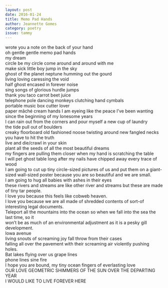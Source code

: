 ```yaml
---
layout: post 
date: 2016-01-24
title: Memo Pad Hands
author: Jeannette Gomes
category: poetry
issue: tammy
---
```

wrote you a note on the back of your hand  
oh gentle gentle memo pad hands  
my dream  
circle be my circle come around and around with me  
make sick little boy jump in the sky  
ghost of the planet neptune humming out the gourd  
living loving caressing the void  
half ghost encased in forever noise  
sing songs of glorious hurdle jumps  
thank you taco carrot beet juice  
telephone pole dancing monkeys clutching hand cymbals  
portable music box cutter lover  
paper mâché cream hands I am eyeing like the peace I’ve been wanting  
since the beginning of my lonesome years  
I can rain out from the corners and pour myself a new cup of laundry  
the tide pull out of boulders  
creaky floorboard old fashioned noose twisting around new fangled necks  
you have to hit the truth  
live and die/crawl in your skin  
plant all the seeds of all the most beautiful dreams  
my fingers are pulling them closer when my hand is scratching the table  
I will pet ghost table long after my nails have chipped away every trace of wood  
I am going to cut up tiny circle-sized pictures of us and put them on a giant-sized wall-sized poster because you are so beautiful and we are small.  
I am going to hug all babies with ashes in their eyes  
these rivers and streams are like other river and streams but these are made of tiny tar people.  
I love you because this feels like cobweb heaven.  
I love you because we are all made of shredded contents of sort-of interesting legal documents.  
Teleport all the mountains into the ocean so when we fall into the sea the last time, so it  
won’t be as much of an environmental adjustment as it is a pesky gill development.  
Iowa avenue  
living snouts of screaming joy fall throw from their cases  
falling all over the pavement with their screaming air violently pushing holes.  
Bat lakes flying over us grape lines  
phone lines sine fire  
I hope you are bound, my tiny ocean fingers of everlasting love  
OUR LOVE GEOMETRIC SHIMMERS OF THE SUN OVER THE DEPARTING YEAR  
I WOULD LIKE TO LIVE FOREVER HERE